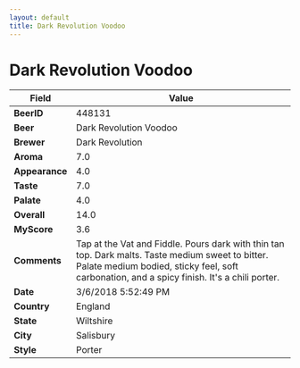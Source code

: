 ```yaml
---
layout: default
title: Dark Revolution Voodoo
---
```


# Dark Revolution Voodoo

| Field         | Value     |
|---------------|-----------|
| **BeerID** | 448131 |
| **Beer** | Dark Revolution Voodoo |
| **Brewer** | Dark Revolution |
| **Aroma** | 7.0 |
| **Appearance** | 4.0 |
| **Taste** | 7.0 |
| **Palate** | 4.0 |
| **Overall** | 14.0 |
| **MyScore** | 3.6 |
| **Comments** | Tap at the Vat and Fiddle. Pours dark with thin tan top. Dark malts. Taste medium sweet to bitter. Palate medium bodied, sticky feel, soft carbonation, and a spicy finish. It&#39;s a chili porter. |
| **Date** | 3/6/2018 5:52:49 PM |
| **Country** | England |
| **State** | Wiltshire |
| **City** | Salisbury |
| **Style** | Porter |
